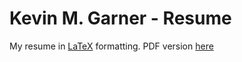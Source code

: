 # Kevin M. Garner - Resume

My resume in [LaTeX](https://www.latex-project.org/) formatting. PDF version [here](https://github.com/KevDev13/resume/blob/main/resume.pdf)
